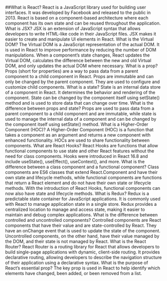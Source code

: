 ##What is React?
React is a JavaScript library used for building user interfaces. It was developed by Facebook and released to the public in 2013. React is based on a component-based architecture where each component has its own state and can be reused throughout the application.
What is JSX?
JSX is an extension of JavaScript syntax that allows developers to write HTML-like code in their JavaScript files. JSX makes it easier to create and manipulate UI elements in React.
What is the Virtual DOM?
The Virtual DOM is a JavaScript representation of the actual DOM. It is used in React to improve performance by reducing the number of DOM manipulations. When a component’s state changes, React updates the Virtual DOM, calculates the difference between the new and old Virtual DOM, and only updates the actual DOM where necessary.
What is a prop?
Props (short for properties) are a way to pass data from a parent component to a child component in React. Props are immutable and can only be changed by the parent component. They are used to configure and customize child components.
What is a state?
State is an internal data store of a component in React. It determines the behavior and rendering of the component. State can be changed by the component itself using setState() method and is used to store data that can change over time.
What is the difference between props and state?
Props are used to pass data from a parent component to a child component and are immutable, while state is used to manage the internal data of a component and can be changed by the component itself using setState() method.
What is a Higher-Order Component (HOC)?
A Higher-Order Component (HOC) is a function that takes a component as an argument and returns a new component with enhanced functionality. HOCs are used to share functionality between components.
What are React Hooks?
React Hooks are functions that allow functional components to use state and other React features without the need for class components. Hooks were introduced in React 16.8 and include useState(), useEffect(), useContext(), and more.
What is the difference between a class component and a functional component?
Class components are ES6 classes that extend React.Component and have their own state and lifecycle methods, while functional components are functions that return a React element and do not have their own state or lifecycle methods. With the introduction of React Hooks, functional components can now also have state and lifecycle methods.
What is Redux?
Redux is a predictable state container for JavaScript applications. It is commonly used with React to manage application state in a single store. Redux provides a centralized location to manage and access state, making it easier to maintain and debug complex applications.
What is the difference between controlled and uncontrolled components?
Controlled components are React components that have their value and are state-controlled by React. They have an onChange event that is used to update the state of the component. Uncontrolled components, on the other hand, have their value managed by the DOM, and their state is not managed by React.
What is the React Router?
React Router is a routing library for React that allows developers to build single-page applications with dynamic, client-side routing. It provides declarative routing, allowing developers to describe the navigation structure of their application using a declarative syntax.
What is the purpose of React’s essential prop?
The key prop is used in React to help identify which elements have changed, been added, or been removed from a list.